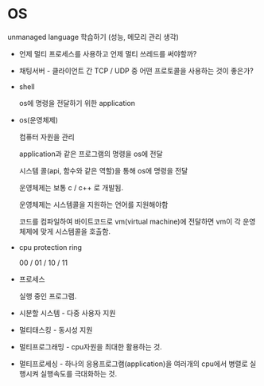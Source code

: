 # OS 



unmanaged language 학습하기 (성능, 메모리 관리 생각)

- 언제 멀티 프로세스를 사용하고 언제 멀티 쓰레드를 써야할까?
- 채팅서버 - 클라이언트 간 TCP / UDP 중 어떤 프로토콜을 사용하는 것이 좋은가?



- shell

  os에 명령을 전달하기 위한 application

- os(운영체제)

  컴퓨터 자원을 관리

  application과 같은 프로그램의 명령을 os에 전달

  시스템 콜(api, 함수와 같은 역할)을 통해 os에 명령을 전달

  운영체제는 보통 c / c++ 로 개발됨.

  운영체제는 시스템콜을 지원하는 언어를 지원해야함

  코드를 컴파일하여 바이트코드로 vm(virtual machine)에 전달하면 vm이 각 운영체제에 맞게 시스템콜을 호출함.



- cpu protection ring

  00 / 01 / 10 / 11



- 프로세스

  실행 중인 프로그램.



- 시분할 시스템 - 다중 사용자 지원
- 멀티태스킹 - 동시성 지원
- 멀티프로그래밍 - cpu자원을 최대한 활용하는 것.
- 멀티프로세싱 - 하나의 응용프로그램(application)을 여러개의 cpu에서 병렬로 실행시켜 실행속도를 극대화하는 것.

